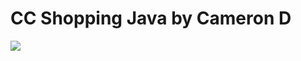 # CC Shopping Java by Cameron D

<a href="https://travis-ci.org/cameronjdavis/cc_shopping_java.svg?branch=master">
	<img src="https://travis-ci.org/cameronjdavis/cc_shopping_java.svg?branch=master">
</a>


